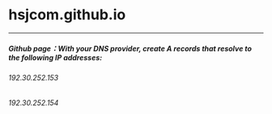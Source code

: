 # hsjcom.github.io

***
##### Github page：With your DNS provider, create A records that resolve to the following IP addresses:
###### 192.30.252.153
###### 192.30.252.154
